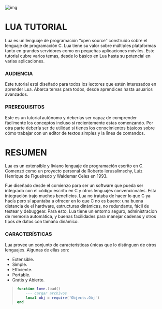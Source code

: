 
![img](https://upload.wikimedia.org/wikipedia/commons/thumb/6/6a/Lua-logo-nolabel.svg/1200px-Lua-logo-nolabel.svg.png)



# LUA TUTORIAL

Lua es un lenguaje de programación “open source” construido sobre el lenguaje de programación C. Lua tiene su valor sobre múltiples plataformas tanto en grandes servidores como en pequeñas aplicaciones móviles. Este tutorial cubre varios temas, desde lo básico en Lua hasta su potencial en varias aplicaciones.

### AUDIENCIA
Este tutorial está diseñado para todos los lectores que estén interesados en aprender Lua. Abarca temas para todos, desde aprendices hasta usuarios avanzados.

### PREREQUISITOS
Este es un tutorial autónomo y deberías ser capaz de comprender fácilmente los conceptos incluso si recientemente estas comenzando. Por otra parte debería ser de utilidad si tienes los conocimientos básicos sobre cómo trabajar con un editor de textos simples y la línea de comandos.

# RESUMEN
Lua es un extensible y liviano lenguaje de programación escrito en C. Comenzó como un proyecto personal de Roberto Ierusalimschy, Luiz Henrique de Figueiredo y Waldemar Celes en 1993.

Fue diseñado desde el comienzo para ser un software que pueda ser integrado con el código escrito en C y otros lenguajes convencionales. Esta integración trajo muchos beneficios. Lua no trataba de hacer lo que C ya hacía pero sí apuntaba a ofrecer en lo que C no es bueno: una buena distancia de el hardware, estructuras dinámicas, no redundante, fácil de testear y debuggear. Para esto, Lua tiene un entorno seguro, administracion de memoria automática, y buenas facilidades para manejar cadenas y otros tipos de datos con tamaño dinámico.

### CARACTERÍSTICAS
Lua provee un conjunto de características únicas que lo distinguen de otros lenguajes. Algunas de ellas son:
* Extensible.
* Simple.
* Efficiente.
* Portable.
* Gratis y Abierto.

> ```lua
> function love.load()
>     --- cargar archivos
>     local obj = require('Objects.Obj')
> end
> ```

